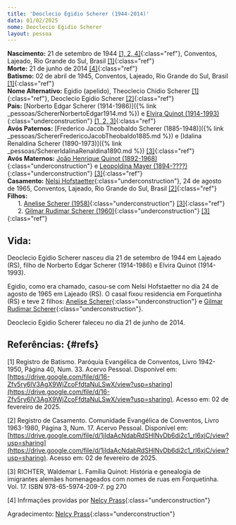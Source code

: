 ```yaml
---
title: 'Deoclecio Egidio Scherer (1944-2014)'
data: 01/02/2025
nome: Deoclecio Egidio Scherer
layout: pessoa
---
```


**Nascimento:** 21 de setembro de 1944 [[1, 2, 4]](#refs){:class="ref"}, Conventos, Lajeado, Rio Grande do Sul, Brasil [[1]](#refs){:class="ref"}<br/>
**Morte:** 21 de junho de 2014 [[4]](#refs){:class="ref"}<br/>
**Batismo:** 02 de abril de 1945, Conventos, Lajeado, Rio Grande do Sul, Brasil [[1]](#refs){:class="ref"}<br/>
**Nome Alternativo:** Egidio (apelido), Theoclecio Chidio Scherer [[1]](#refs){:class="ref"}, Deoclecio Egidio Scherer [[2]](#refs){:class="ref"}<br/>
**Pais:** [Norberto Edgar Scherer (1914-1986)]({% link _pessoas/SchererNorbertoEdgar1914.md %}) e [Elvira Quinot (1914-1993)](){:class="underconstruction"} [[1, 2, 3]](#refs){:class="ref"}<br/>
**Avós Paternos:** [Frederico Jacob Theobaldo Scherer (1885-1948)]({% link _pessoas/SchererFredericoJacobTheobaldo1885.md %}) e [Idalina Renaldina Scherer (1890-1973)]({% link _pessoas/SchererIdalinaRenaldina1890.md %}) [[3]](#refs){:class="ref"}<br/>
**Avós Maternos:** [João Henrique Quinot (1892-1968)](){:class="underconstruction"} e [Leopoldina Mayer (1894-????)](){:class="underconstruction"} [[3]](#refs){:class="ref"}<br/>
**Casamento:** [Nelsi Hofstaetter](){:class="underconstruction"}, 24 de agosto de 1965, Conventos, Lajeado, Rio Grande do Sul, Brasil [[2]](#refs){:class="ref"}<br/>
**Filhos:**<br/>
&nbsp;&nbsp;&nbsp;&nbsp;&nbsp;&nbsp;1. [Anelise Scherer (1958)](){:class="underconstruction"} [[3]](#refs){:class="ref"}<br/>
&nbsp;&nbsp;&nbsp;&nbsp;&nbsp;&nbsp;2. [Gilmar Rudimar Scherer (1960)](){:class="underconstruction"} [[3]](#refs){:class="ref"}<br/>

## Vida:
Deoclecio Egidio Scherer nasceu dia 21 de setembro de 1944 em Lajeado (RS), filho de Norberto Edgar Scherer (1914-1986) e Elvira Quinot (1914-1993).

Egidio, como era chamado, casou-se com Nelsi Hofstaetter no dia 24 de agosto de 1965 em Lajeado (RS). O casal fixou residencia em Forquetinha (RS) e teve 2 filhos: [Anelise Scherer](){:class="underconstruction"} e [Gilmar Rudimar Scherer](){:class="underconstruction"}.

Deoclecio Egidio Scherer faleceu no dia 21 de junho de 2014.


## Referências: {#refs}

[1] Registro de Batismo. Paróquia Evangélica de Conventos, Livro 1942-1950, Página 40, Num. 33.  Acervo Pessoal. Disponível em: [https://drive.google.com/file/d/16-Zfv5ry6IV3AgX9WjZcoFfdtaNuLSwX/view?usp=sharing](https://drive.google.com/file/d/16-Zfv5ry6IV3AgX9WjZcoFfdtaNuLSwX/view?usp=sharing). Acesso em: 02 de fevereiro de 2025.

[2] Registro de Casamento. Comunidade Evangélica de Conventos, Livro 1963-1980, Página 3, Num. 17.  Acervo Pessoal. Disponível em: [https://drive.google.com/file/d/1jIdaAcNdabRdSHINvDb6di2c1_rl6xjC/view?usp=sharing](https://drive.google.com/file/d/1jIdaAcNdabRdSHINvDb6di2c1_rl6xjC/view?usp=sharing). Acesso em: 02 de fevereiro de 2025.


[3] RICHTER, Waldemar L. Família Quinot: História e genealogia de imigrantes alemães homenageados com nomes de ruas em Forquetinha. Vol. 17. ISBN 978-65-5974-209-7. pg 270

[4] Infrmações providas por [Nelcy Prass](){:class="underconstruction"}

Agradecimento: [Nelcy Prass](){:class="underconstruction"}
